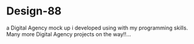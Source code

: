 # Design-88
a Digital Agency mock up i developed using with my programming skills.
Many more Digital Agency projects on the way!!...

